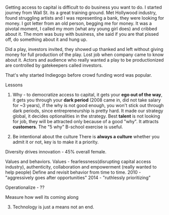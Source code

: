 Getting access to capital is difficult to do business you want to do.
I started journey from Wall St. its a great training ground.
Met Hollywood industry, found struggling artists and I was representing a bank, they were looking for money.
I got letter from an old person, begging me for money.
It was a pivotal moment, I called my mom (what any young girl does) and cribbed about it.
The mom was busy with business, she said if you are that pissed off, do something about it and hung up.

Did a play, investors invited, they showed up thanked and left without giving money for full production of the play. Lost job when company came to know about it.
Actors and audience who really wanted a play to be productionized are controlled by gatekeepers called investors.

That's why started Indiegogo before crowd funding word was popular.

Lessons

1. Why - to democratize access to capital, it gets your **ego out of the way**, it gets you through your **dark period** (2008 came in, did not take salary for ~3 years), if the why is not good enough, you won't stick out through dark periods, since entrepreneurship is pretty hard. It made our strategy global, it decides optionalities in the strategy. Best **talent** is not looking for job, they will be attracted only because of a good "why". It attracts **customers**. 
The "5 why" B-school exercise is useful.

2. Be intentional about the culture
There is **always a culture** whether you admit it or not, key is to make it a priority.

Diversity drives innovation - 45% overall female.

Values and behaviors.
 Values - fearlessness(disrupting capital access industry), authenticity, collaboration and empowerment (really wanted to help people)
Define and revisit behavior from time to time.
2010 - "aggressively goes after opportunities"
2014 - "ruthlessly prioritizing"

Operationalize - ??

Measure how well its coming along 

3. Technology is just a means not an end.
